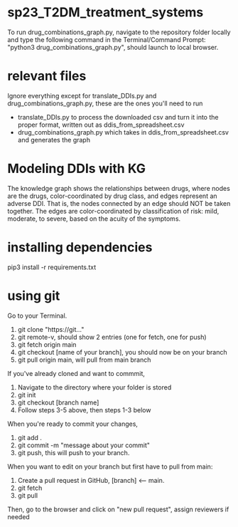 # sp23_T2DM_treatment_systems

To run drug_combinations_graph.py, navigate to the repository folder locally and
type the following command in the Terminal/Command Prompt: "python3
drug_combinations_graph.py", should launch to local browser.

# relevant files

Ignore everything except for translate_DDIs.py and drug_combinations_graph.py,
these are the ones you'll need to run

- translate_DDIs.py to process the downloaded csv and turn it into the proper
  format, written out as ddis_from_spreadsheet.csv
- drug_combinations_graph.py which takes in ddis_from_spreadsheet.csv and
  generates the graph

# Modeling DDIs with KG

The knowledge graph shows the relationships between drugs, where nodes are the
drugs, color-coordinated by drug class, and edges represent an adverse DDI. That
is, the nodes connected by an edge should NOT be taken together. The edges are
color-coordinated by classification of risk: mild, moderate, to severe, based on
the acuity of the symptoms.

# installing dependencies

pip3 install -r requirements.txt

# using git

Go to your Terminal.

1. git clone "https://git..."
2. git remote-v, should show 2 entries (one for fetch, one for push)
3. git fetch origin main
4. git checkout [name of your branch], you should now be on your branch
5. git pull origin main, will pull from main branch

If you've already cloned and want to commmit,

1. Navigate to the directory where your folder is stored
2. git init
3. git checkout [branch name]
4. Follow steps 3-5 above, then steps 1-3 below

When you're ready to commit your changes,

1. git add .
2. git commit -m "message about your commit"
3. git push, this will push to your branch.

When you want to edit on your branch but first have to pull from main:

1. Create a pull request in GitHub, [branch] <-- main.
2. git fetch
3. git pull

Then, go to the browser and click on "new pull request", assign reviewers if
needed

